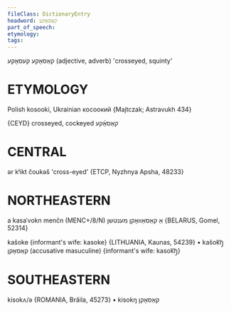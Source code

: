 ```yaml
---
fileClass: DictionaryEntry
headword: קאַסאָקע
part_of_speech: 
etymology: 
tags: 
---
```

קאַסאָקע
קעסאָקע
(adjective, adverb)
'crosseyed, squinty'

ETYMOLOGY
===========
Polish kosooki, Ukrainian косоокий
{Majtczak; Astravukh 434}

{CEYD}
crosseyed, cockeyed קאַסאָ֜קע

CENTRAL
========

ər kʲikt čoukəš 'cross-eyed' {ETCP, Nyzhnya Apsha, 48233}

NORTHEASTERN
==============

a kasaˈvokn menčn (MENC+/8/N) אַ קאַסאַוואָקן מענטשן {BELARUS, Gomel, 52314}

kašoke {informant's wife: kasoke} {LITHUANIA, Kaunas, 54239}
	•	kašok͡ŋ̩ קאַסאָקן (accusative masuculine) {informant's wife: kasok͡ŋ̩}

SOUTHEASTERN
==============

kisokʌ/ə {ROMANIA, Brăila, 45273}
	•	kisokŋ קאַסאָקן